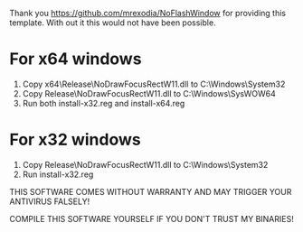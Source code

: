 Thank you https://github.com/mrexodia/NoFlashWindow for providing this template. With out it this would not have been possible.


# For x64 windows

1. Copy x64\Release\NoDrawFocusRectW11.dll to C:\Windows\System32
2. Copy Release\NoDrawFocusRectW11.dll to C:\Windows\SysWOW64
3. Run both install-x32.reg and install-x64.reg

# For x32 windows

1. Copy Release\NoDrawFocusRectW11.dll to C:\Windows\System32
2. Run install-x32.reg

THIS SOFTWARE COMES WITHOUT WARRANTY AND MAY TRIGGER YOUR ANTIVIRUS FALSELY!

COMPILE THIS SOFTWARE YOURSELF IF YOU DON'T TRUST MY BINARIES!